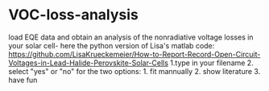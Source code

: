 # VOC-loss-analysis
load EQE data and obtain an analysis of the nonradiative voltage losses in your solar cell- here the python version of Lisa's matlab code: https://github.com/LisaKrueckemeier/How-to-Report-Record-Open-Circuit-Voltages-in-Lead-Halide-Perovskite-Solar-Cells
1.type in your filename
2. select "yes" or "no" for the two options: 1. fit mannually 2. show literature
3. have fun
